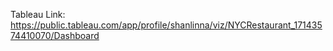 
Tableau Link: 
https://public.tableau.com/app/profile/shanlinna/viz/NYCRestaurant_17143574410070/Dashboard

 